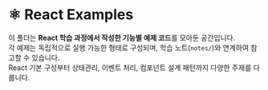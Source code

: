 # ⚛️ React Examples

이 폴더는 **React 학습 과정에서 작성한 기능별 예제 코드**를 모아둔 공간입니다.  
각 예제는 독립적으로 실행 가능한 형태로 구성되며, 학습 노트(`notes/`)와 연계하여 참고할 수 있습니다.  
React 기본 구성부터 상태관리, 이벤트 처리, 컴포넌트 설계 패턴까지 다양한 주제를 다룹니다.
